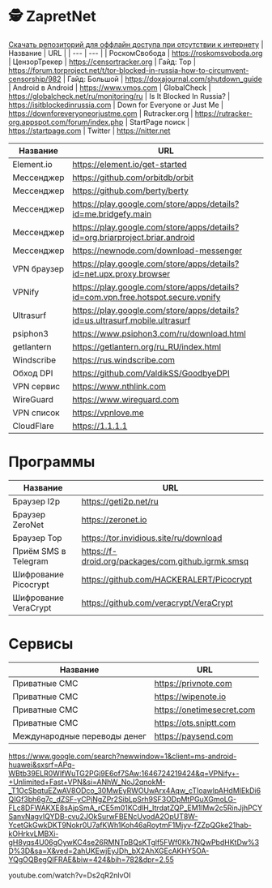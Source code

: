 # 🕵️‍ ZapretNet
[Скачать репозиторий для оффлайн доступа при отсутствии к интернету](https://github.com/jestxfot/ZapretNet/archive/refs/heads/main.zip) 
| Название | URL | 
| --- | --- |
| РоскомСвобода | https://roskomsvoboda.org
| ЦензорТрекер | https://censortracker.org
| Гайд: Тор | https://forum.torproject.net/t/tor-blocked-in-russia-how-to-circumvent-censorship/982
| Гайд: Большой | https://doxajournal.com/shutdown_guide
| Android в Android | https://www.vmos.com
| GlobalCheck | https://globalcheck.net/ru/monitoring/ru
| Is It Blocked In Russia? | https://isitblockedinrussia.com
| Down for Everyone or Just Me | https://downforeveryoneorjustme.com
| Rutracker.org | https://rutracker-org.appspot.com/forum/index.php
| StartPage поиск | https://startpage.com 
| Twitter | https://nitter.net

| Название | URL | 
| --- | --- |
| Element.io | https://element.io/get-started
| Мессенджер | https://github.com/orbitdb/orbit
| Мессенджер | https://github.com/berty/berty
| Мессенджер | https://play.google.com/store/apps/details?id=me.bridgefy.main
| Мессенджер | https://play.google.com/store/apps/details?id=org.briarproject.briar.android
| Мессенджер | https://newnode.com/download-messenger
| VPN браузер | https://play.google.com/store/apps/details?id=net.upx.proxy.browser
| VPNify | https://play.google.com/store/apps/details?id=com.vpn.free.hotspot.secure.vpnify
| Ultrasurf | https://play.google.com/store/apps/details?id=us.ultrasurf.mobile.ultrasurf
| psiphon3 | https://www.psiphon3.com/ru/download.html
| getlantern | https://getlantern.org/ru_RU/index.html
| Windscribe | https://rus.windscribe.com |
| Обход DPI | https://github.com/ValdikSS/GoodbyeDPI
| VPN сервис | https://www.nthlink.com
| WireGuard | https://www.wireguard.com
| VPN список | https://vpnlove.me
| CloudFlare | https://1.1.1.1

# Программы
| Название | URL | 
| --- | --- |
| Браузер I2p | https://geti2p.net/ru
| Браузер ZeroNet | https://zeronet.io
| Браузер Тор | https://tor.invidious.site/ru/download
| Приём SMS в Telegram | https://f-droid.org/packages/com.github.igrmk.smsq
| Шифрование Picocrypt | https://github.com/HACKERALERT/Picocrypt
| Шифрование VeraCrypt | https://github.com/veracrypt/VeraCrypt

# Сервисы
| Название | URL | 
| --- | --- |
| Приватные СМС | https://privnote.com
| Приватные СМС | https://wipenote.io
| Приватные СМС | https://onetimesecret.com
| Приватные СМС | https://ots.sniptt.com
| Международные переводы денег | https://paysend.com


https://www.google.com/search?newwindow=1&client=ms-android-huawei&sxsrf=APq-WBtb39ELR0WIfWuTG2PGj9E6of7SAw:1646724219424&q=VPNify+-+Unlimited+Fast+VPN&si=ANhW_NoJ2qnokM-_T1OcSbqtuEZwAV8ODco_30MwEyRWOUwArx4Aqw_cTIoawlpAHdMIEkDi6QIGf3bh6g7c_dZSF-yCPjNgZPr2SibLpSrh9SF3ODpMtPGuXGmoLG-FLc8DFWAKXE8sAjpSmA_rCE5m01KCdlH_ItrdatZQP_EM1lMw2c5RinJjhPCYSanvNagvIQYDB-cvu2JOkSurwFBENcUvodA2OpUT8W-YcetGkGwkDKT9Nokr0U7afKWh1Koh46aRoytmF1Mjyv-fZZpQGke21hab-kOHrkvLMBXi-gH8yqs4U06gOywKC4se26RMNTpBQsKTglf5FWf0Kk7NQwPbdHKtDw%3D%3D&sa=X&ved=2ahUKEwjEyJDh_bX2AhXGEcAKHY5OA-YQgOQBegQIFRAE&biw=424&bih=782&dpr=2.55

youtube.com/watch?v=Ds2qR2nlvOI
